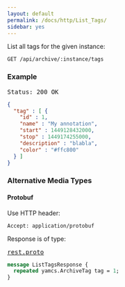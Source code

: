 ```yaml
---
layout: default
permalink: /docs/http/List_Tags/
sidebar: yes
---
```


List all tags for the given instance:

    GET /api/archive/:instance/tags

    
### Example

<pre class="header">
Status: 200 OK
</pre>

```json
{
  "tag" : [ {
    "id" : 1,
    "name" : "My annotation",
    "start" : 1449128432000,
    "stop" : 1449174255000,
    "description" : "blabla",
    "color" : "#ffc800"
  } ]
}
```


### Alternative Media Types

#### Protobuf

Use HTTP header:

    Accept: application/protobuf
    
Response is of type:

<pre class="r header"><a href="{{ site.proto }}/rest/rest.proto">rest.proto</a></pre>
```proto
message ListTagsResponse {
  repeated yamcs.ArchiveTag tag = 1;
}
```
